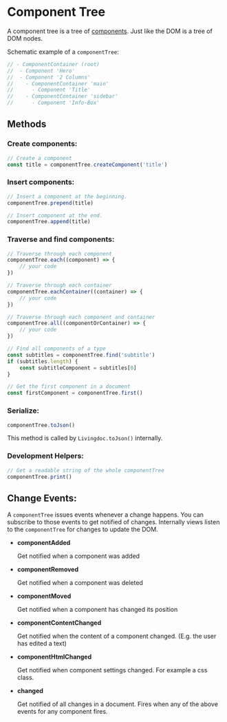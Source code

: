 # Component Tree

A component tree is a tree of [components](component_model.md). Just like the DOM is a tree of DOM nodes.

Schematic example of a `componentTree`:

```javascript
// - ComponentContainer (root)
//  - Component 'Hero'
//  - Component '2 Columns'
//    - ComponentContainer 'main'
//      - Component 'Title'
//    - ComponentContainer 'sidebar'
//      - Component 'Info-Box'
```

## Methods

### Create components:

```javascript
// Create a component
const title = componentTree.createComponent('title')
```

### Insert components:

```javascript
// Insert a component at the beginning.
componentTree.prepend(title)

// Insert component at the end.
componentTree.append(title)
```

### Traverse and find components:

```javascript
// Traverse through each component
componentTree.each((component) => {
    // your code
})

// Traverse through each container
componentTree.eachContainer((container) => {
    // your code
})

// Traverse through each component and container
componentTree.all((componentOrContainer) => {
    // your code
})

// Find all components of a type
const subtitles = componentTree.find('subtitle')
if (subtitles.length) {
    const subtitleComponent = subtitles[0]
}

// Get the first component in a document
const firstComponent = componentTree.first()
```

### Serialize:

```javascript
componentTree.toJson()
```

This method is called by `Livingdoc.toJson()` internally.

### Development Helpers:

```javascript
// Get a readable string of the whole componentTree
componentTree.print()
```

## Change Events:

A `componentTree` issues events whenever a change happens. You can subscribe to those events to get notified of changes. Internally views listen to the `componentTree` for changes to update the DOM.

* **componentAdded**  

  Get notified when a component was added

* **componentRemoved**  

  Get notified when a component was deleted

* **componentMoved**  

  Get notified when a component has changed its position

* **componentContentChanged**  

  Get notified when the content of a component changed. \(E.g. the user has edited a text\)

* **componentHtmlChanged**  

  Get notified when component settings changed. For example a css class.

* **changed**  

  Get notified of all changes in a document. Fires when any of the above events for any component fires.


